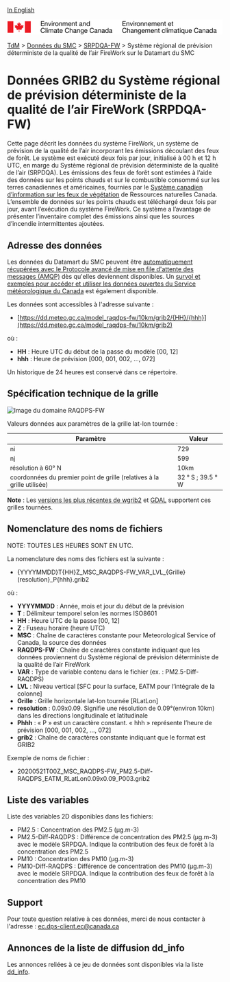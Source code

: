 [In English](readme_raqdps-fw-datamart_en.md)

![ECCC logo](../../img_eccc-logo.png)

[TdM](../../readme_fr.md) > [Données du SMC](../readme_fr.md) > [SRPDQA-FW](readme_raqdps-fw_fr.md) > Système régional de prévision déterministe de la qualité de l’air FireWork sur le Datamart du SMC

# Données GRIB2 du Système régional de prévision déterministe de la qualité de l’air FireWork (SRPDQA-FW)

Cette page décrit les données du système FireWork, un système de prévision de la qualité de l’air incorporant les émissions découlant des feux de forêt. Le système est exécuté deux fois par jour, initialisé à 00 h et 12 h UTC, en marge du Système régional de prévision déterministe de la qualité de l’air (SRPDQA). Les émissions des feux de forêt sont estimées à l’aide des données sur les points chauds et sur le combustible consommé sur les terres canadiennes et américaines, fournies par le [Système canadien d’information sur les feux de végétation](http://cwfis.cfs.nrcan.gc.ca/) de Ressources naturelles Canada. L’ensemble de données sur les points chauds est téléchargé deux fois par jour, avant l’exécution du système FireWork. Ce système a l’avantage de présenter l’inventaire complet des émissions ainsi que les sources d’incendie intermittentes ajoutées.

## Adresse des données 

Les données du Datamart du SMC peuvent être [automatiquement récupérées avec le Protocole avancé de mise en file d'attente des messages (AMQP)](../../msc-datamart/amqp_fr.md) dès qu'elles deviennent disponibles. Un [survol et exemples pour accéder et utiliser les données ouvertes du Service météorologique du Canada](../../usage/readme_fr.md) est également disponible.

Les données sont accessibles à l'adresse suivante :

* [https://dd.meteo.gc.ca/model_raqdps-fw/10km/grib2/{HH}/{hhh}](https://dd.meteo.gc.ca/model_raqdps-fw/10km/grib2)         

où :

* __HH__ : Heure UTC du début de la passe du modèle [00, 12]
* __hhh__ : Heure de prévision [000, 001, 002, ..., 072] 

Un historique de 24 heures est conservé dans ce répertoire.

## Spécification technique de la grille  

![Image du domaine RAQDPS-FW](https://collaboration.cmc.ec.gc.ca/cmc/cmos/public_doc/msc-data/nwp_raqdps-fw/grille_raqdps-fw.png)

Valeurs données aux paramètres de la grille lat-lon tournée :

| Paramètre | Valeur |
| ------ | ------ |
| ni | 729 |
| nj | 599 | 
| résolution à 60° N | 10km |
| coordonnées du premier point de grille (relatives à la grille utilisée) | 32 ° S ; 39.5 ° W | 

__Note__ : Les [versions les plus récentes de wgrib2](https://www.cpc.ncep.noaa.gov/products/wesley/wgrib2/update_2.0.8.html) et [GDAL](https://gdal.org/) supportent ces grilles tournées. 

## Nomenclature des noms de fichiers 

NOTE: TOUTES LES HEURES SONT EN UTC.

La nomenclature des noms des fichiers est la suivante :

* {YYYYMMDD}T{HH}Z_MSC_RAQDPS-FW_VAR_LVL_{Grille}(resolution}_P{hhh}.grib2

où :

* __YYYYMMDD__ : Année, mois et jour du début de la prévision
* __T__ : Délimiteur temporel selon les normes ISO8601
* __HH__ : Heure UTC de la passe [00, 12]
* __Z__ : Fuseau horaire (heure UTC)
* __MSC__ : Chaîne de caractères constante pour Meteorological Service of Canada, la source des données 
* __RAQDPS-FW__ : Chaîne de caractères constante indiquant que les données proviennent du Système régional de prévision déterministe de la qualité de l’air FireWork
* __VAR__ : Type de variable contenu dans le fichier (ex. : PM2.5-Diff-RAQDPS)
* __LVL__ : Niveau vertical [SFC pour la surface, EATM pour l’intégrale de la colonne]
* __Grille__ : Grille horizontale lat-lon tournée [RLatLon] 
* __resolution__ : 0.09x0.09. Signifie une résolution de 0.09°(environ 10km) dans les directions longitudinale et latitudinale
* __Phhh__ : « P » est un caractère constant. « hhh » représente l’heure de prévision [000, 001, 002, ..., 072]
* __grib2__ : Chaîne de caractères constante indiquant que le format est GRIB2

Exemple de noms de fichier :

* 20200521T00Z_MSC_RAQDPS-FW_PM2.5-Diff-RAQDPS_EATM_RLatLon0.09x0.09_P003.grib2

## Liste des variables

Liste des variables 2D disponibles dans les fichiers:

* PM2.5 : Concentration des PM2.5 (&mu;g.m-3)
* PM2.5-Diff-RAQDPS : Différence de concentration des PM2.5 (&mu;g.m-3) avec le modèle SRPDQA. Indique la contribution des feux de forêt à la concentration des PM2.5
* PM10 : Concentration des PM10 (&mu;g.m-3)
* PM10-Diff-RAQDPS : Différence de concentration des PM10 (&mu;g.m-3) avec le modèle SRPDQA. Indique la contribution des feux de forêt à la concentration des PM10

## Support

Pour toute question relative à ces données, merci de nous contacter à l'adresse : [ec.dps-client.ec@canada.ca](mailto:ec.dps-client.ec@canada.ca)

## Annonces de la liste de diffusion dd_info 

Les annonces reliées à ce jeu de données sont disponibles via la liste [dd_info](https://lists.ec.gc.ca/cgi-bin/mailman/listinfo/dd_info).

